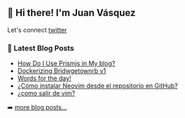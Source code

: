 ## 👋 Hi there! I'm Juan Vásquez

Let's connect [twitter](https://twitter.com/juanvqz_)

### 📕 Latest Blog Posts

<!-- BLOG-POST-LIST:START -->
- [How Do I Use Prismjs in My blog?](https://juanvasquez.dev/development/2022/05/30/how-do-i-use-prismjs-in-my-blog/)
- [Dockerizing Bridwgetownrb v1](https://juanvasquez.dev/development/2022/05/15/dockerizing-bridgetownrb-v1/)
- [Words for the day!](https://juanvasquez.dev/english/2022/01/06/english-idioms/)
- [¿Cómo instalar Neovim desde el repositorio en GitHub?](https://juanvasquez.dev/tools/2021/12/03/como-instalar-neovim-desde-el-repositorio-en-github/)
- [¿como salir de vim?](https://juanvasquez.dev/tools/2021/10/06/como-salir-de-vim/)
<!-- BLOG-POST-LIST:END -->

➡️ [more blog posts...](https://juanvasquez.dev)
